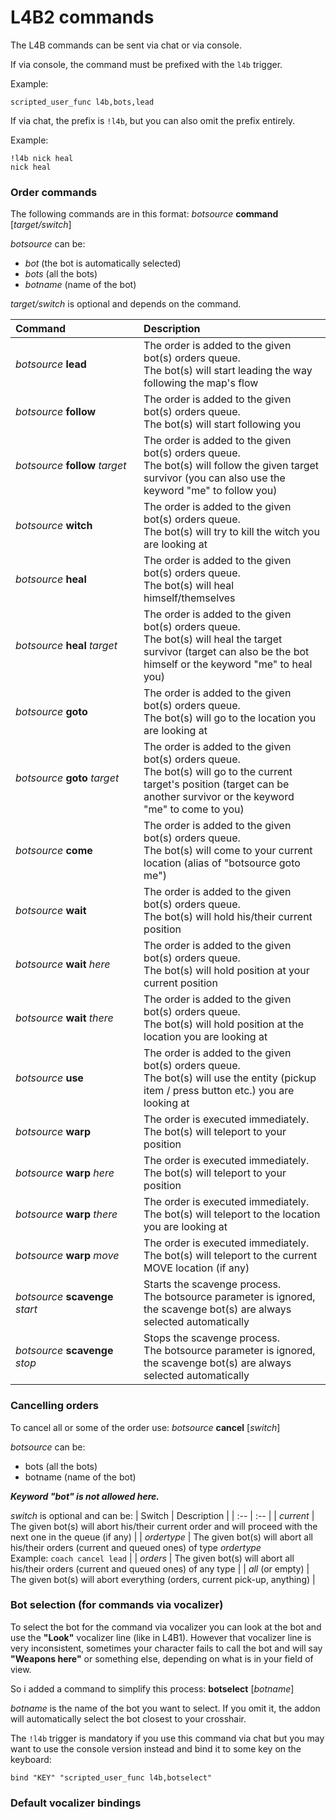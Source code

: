 # L4B2 commands
The L4B commands can be sent via chat or via console.

If via console, the command must be prefixed with the `l4b` trigger.

Example:
```
scripted_user_func l4b,bots,lead
```

If via chat, the prefix is `!l4b`, but you can also omit the prefix entirely.

Example:
```
!l4b nick heal
nick heal
```

### Order commands
The following commands are in this format: _botsource_ **command** [_target/switch_]

_botsource_ can be:
- _bot_ (the bot is automatically selected)
- _bots_ (all the bots)
- _botname_ (name of the bot)

_target/switch_ is optional and depends on the command.

| Command&nbsp;&nbsp;&nbsp;&nbsp;&nbsp;&nbsp;&nbsp;&nbsp;&nbsp;&nbsp;&nbsp;&nbsp;&nbsp;&nbsp;&nbsp;&nbsp;&nbsp;&nbsp;&nbsp;&nbsp;&nbsp;&nbsp;&nbsp;&nbsp;&nbsp; | Description |
| :-- | :-- |
| _botsource_ **lead** | The order is added to the given bot(s) orders queue.<br />The bot(s) will start leading the way following the map's flow |
| _botsource_ **follow** | The order is added to the given bot(s) orders queue.<br />The bot(s) will start following you |
| _botsource_ **follow** _target_ | The order is added to the given bot(s) orders queue.<br />The bot(s) will follow the given target survivor (you can also use the keyword "me" to follow you) |
| _botsource_ **witch** | The order is added to the given bot(s) orders queue.<br />The bot(s) will try to kill the witch you are looking at |
| _botsource_ **heal** | The order is added to the given bot(s) orders queue.<br />The bot(s) will heal himself/themselves |
| _botsource_ **heal** _target_ | The order is added to the given bot(s) orders queue.<br />The bot(s) will heal the target survivor (target can also be the bot himself or the keyword "me" to heal you) |
| _botsource_ **goto** | The order is added to the given bot(s) orders queue.<br />The bot(s) will go to the location you are looking at |
| _botsource_ **goto** _target_ | The order is added to the given bot(s) orders queue.<br />The bot(s) will go to the current target's position (target can be another survivor or the keyword "me" to come to you) |
| _botsource_ **come** | The order is added to the given bot(s) orders queue.<br />The bot(s) will come to your current location (alias of "botsource goto me") |
| _botsource_ **wait** | The order is added to the given bot(s) orders queue.<br />The bot(s) will hold his/their current position |
| _botsource_ **wait** _here_ | The order is added to the given bot(s) orders queue.<br />The bot(s) will hold position at your current position |
| _botsource_ **wait** _there_ | The order is added to the given bot(s) orders queue.<br />The bot(s) will hold position at the location you are looking at |
| _botsource_ **use** | The order is added to the given bot(s) orders queue.<br />The bot(s) will use the entity (pickup item / press button etc.) you are looking at |
| _botsource_ **warp** | The order is executed immediately.<br />The bot(s) will teleport to your position |
| _botsource_ **warp** _here_ | The order is executed immediately.<br />The bot(s) will teleport to your position |
| _botsource_ **warp** _there_ | The order is executed immediately.<br />The bot(s) will teleport to the location you are looking at |
| _botsource_ **warp** _move_ | The order is executed immediately.<br />The bot(s) will teleport to the current MOVE location (if any) |
| _botsource_ **scavenge** _start_ | Starts the scavenge process.<br />The botsource parameter is ignored, the scavenge bot(s) are always selected automatically |
| _botsource_ **scavenge** _stop_ | Stops the scavenge process.<br />The botsource parameter is ignored, the scavenge bot(s) are always selected automatically |


### Cancelling orders
To cancel all or some of the order use: _botsource_ **cancel** [_switch_]

_botsource_ can be:
- bots (all the bots)
- botname (name of the bot)

***Keyword "bot" is not allowed here.***

_switch_ is optional and can be:
| Switch | Description |
| :-- | :-- |
| _current_ | The given bot(s) will abort his/their current order and will proceed with the next one in the queue (if any) |
| _ordertype_ | The given bot(s) will abort all his/their orders (current and queued ones) of type _ordertype_<br />Example: `coach cancel lead` |
| _orders_ | The given bot(s) will abort all his/their orders (current and queued ones) of any type |
| _all_ (or empty) | The given bot(s) will abort everything (orders, current pick-up, anything) |


### Bot selection (for commands via vocalizer)
To select the bot for the command via vocalizer you can look at the bot and use the **"Look"** vocalizer line (like in L4B1). However that vocalizer line is very inconsistent, sometimes your character fails to call the bot and will say **"Weapons here"** or something else, depending on what is in your field of view.

So i added a command to simplify this process: **botselect** [_botname_]

_botname_ is the name of the bot you want to select. If you omit it, the addon will automatically select the bot closest to your crosshair.

The `!l4b` trigger is mandatory if you use this command via chat but you may want to use the console version instead and bind it to some key on the keyboard:
```
bind "KEY" "scripted_user_func l4b,botselect"
```

### Default vocalizer bindings
